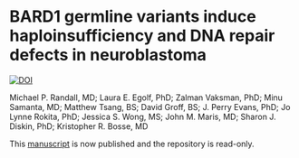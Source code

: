 # BARD1 germline variants induce haploinsufficiency and DNA repair defects in neuroblastoma
[![DOI](https://zenodo.org/badge/589032317.svg)](https://zenodo.org/doi/10.5281/zenodo.10648056)

Michael P. Randall, MD; Laura E. Egolf, PhD; Zalman Vaksman, PhD; Minu Samanta, MD; Matthew Tsang, BS; David Groff, BS; J. Perry Evans, PhD; Jo Lynne Rokita, PhD; Jessica S. Wong, MS; John M. Maris, MD; Sharon J. Diskin, PhD; Kristopher R. Bosse, MD

This [manuscript](https://pubmed.ncbi.nlm.nih.gov/36778420/) is now published and the repository is read-only.
